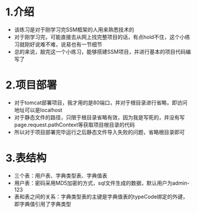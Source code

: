 # 1.介绍
- 该练习是对于刚学习完SSM框架的人用来熟悉技术的
- 对于刚学习完，可能直接去从网上找完整项目的话，有点hold不住，这个小练习就刚好说难不难，说易也有一节细节
- 总的来说，敲完这一个小练习，能够搭建SSM项目，并进行基本的项目代码编写了

# 2.项目部署
- 对于tomcat部署项目，我才用的是80端口，并对于根目录进行省略，即访问地址可以是localhost
- 对于静态文件的路径，只限于根目录省略有效，因为我是写死的，并没有写page.request.pathContext等获取项目根目录的代码
- 所以对于项目部署完毕运行之后静态文件导入失败的问题，省略根目录即可

# 3.表结构
- 三个表：用户表、字典类型表、字典值表
- 用户表：密码采用MD5加密的方式，sql文件生成的数据，默认用户为admin-123
- 表和表之间的关系：字典类型表的主键是字典值表的typeCode绑定的外键，即字典值引用了字典类型